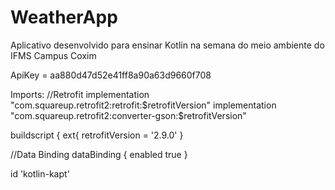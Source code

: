 # WeatherApp
Aplicativo desenvolvido para ensinar Kotlin na semana do meio ambiente do IFMS Campus Coxim

ApiKey = aa880d47d52e41ff8a90a63d9660f708

Imports:
 //Retrofit
    implementation "com.squareup.retrofit2:retrofit:$retrofitVersion"
    implementation "com.squareup.retrofit2:converter-gson:$retrofitVersion"
    
buildscript {
    ext{
        retrofitVersion = '2.9.0'
    } 
    
 //Data Binding
dataBinding {
      enabled true
  }
  
 id 'kotlin-kapt'
